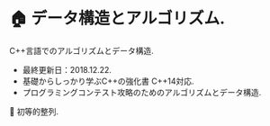 
# :house: データ構造とアルゴリズム.

C++言語でのアルゴリズムとデータ構造.
- 最終更新日：2018.12.22.
- 基礎からしっかり学ぶC++の強化書 C++14対応.
- プログラミングコンテスト攻略のためのアルゴリズムとデータ構造.

:small_blue_diamond: 初等的整列.
